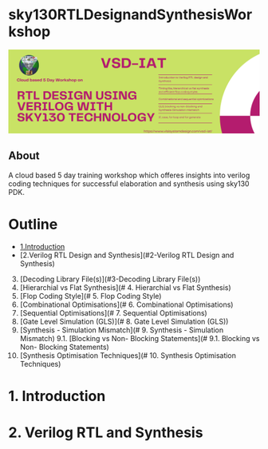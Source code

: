 # sky130RTLDesignandSynthesisWorkshop
![Workshop Banner](/docs/workshop_banner.png)

## About

A cloud based 5 day training workshop which offeres insights into verilog coding techniques for successful elaboration and synthesis using sky130 PDK.

# Outline

- [1.Introduction](#1-Introduction)
- [2.Verilog RTL Design and Synthesis](#2-Verilog RTL Design and Synthesis)
3. [Decoding Library File(s)](#3-Decoding Library File(s))
4. [Hierarchial vs Flat Synthesis](# 4. Hierarchial vs Flat Synthesis)
5. [Flop Coding Style](# 5. Flop Coding Style)
6. [Combinational Optimisations](# 6. Combinational Optimisations)
7. [Sequential Optimisations](# 7. Sequential Optimisations)
8. [Gate Level Simulation (GLS)](# 8. Gate Level Simulation (GLS))
9. [Synthesis - Simulation Mismatch](# 9. Synthesis - Simulation Mismatch)
9.1. [Blocking vs Non- Blocking Statements](# 9.1. Blocking vs Non- Blocking Statements)
10. [Synthesis Optimisation Techniques](# 10. Synthesis Optimisation Techniques)

# 1. Introduction

# 2. Verilog RTL and Synthesis

